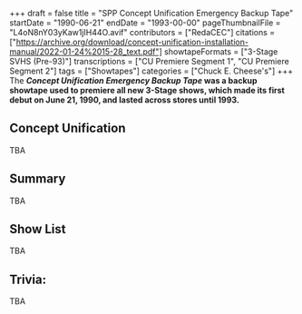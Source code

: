 +++
draft = false
title = "SPP Concept Unification Emergency Backup Tape"
startDate = "1990-06-21"
endDate = "1993-00-00"
pageThumbnailFile = "L4oN8nY03yKaw1jIH44O.avif"
contributors = ["RedaCEC"]
citations = ["https://archive.org/download/concept-unification-installation-manual/2022-01-24%2015-28_text.pdf"]
showtapeFormats = ["3-Stage SVHS (Pre-93)"]
transcriptions = ["CU Premiere Segment 1", "CU Premiere Segment 2"]
tags = ["Showtapes"]
categories = ["Chuck E. Cheese's"]
+++
The ***Concept Unification Emergency Backup Tape* was a backup showtape used to premiere all new 3-Stage shows, which made its first debut on June 21, 1990, and lasted across stores until 1993.**

## Concept Unification

TBA

## Summary

TBA

## Show List

TBA

## Trivia:

TBA
